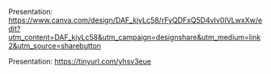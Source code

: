 Presentation: https://www.canva.com/design/DAF_kiyLc58/rFyQDFxQ5D4vIv0IVLwxXw/edit?utm_content=DAF_kiyLc58&utm_campaign=designshare&utm_medium=link2&utm_source=sharebutton

Presentation: https://tinyurl.com/yhsv3eue
